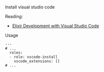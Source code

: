 Install visual studio code

Reading:  
- [Elixir Development with Visual Studio Code][elixir vscode medium.com]

Usage
```
---
# ...
  roles:
  - role: vscode-install
    vscode_extensions: []
# ...
```

[elixir vscode medium.com]: https://medium.com/@abadon.gutierrez/elixir-development-with-visual-studio-code-16b923e82653
